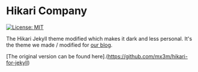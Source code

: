 # Hikari Company
[![License: MIT](https://img.shields.io/badge/License-MIT-blue.svg)](https://choosealicense.com/licenses/mit/l)

The Hikari Jekyll theme modified which makes it dark and less personal. It's the theme we made / modified for [our blog](https://blog.oojmed.com).

[The original version can be found here].(https://github.com/mx3m/hikari-for-jekyll)
